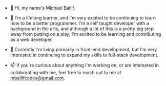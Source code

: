 - 👋 Hi, my name's Michael Ballif.

- 👀 I'm a lifelong learner, and I'm very excited to be continuing to learn how to be a better programmer.  I'm a self taught developer with a background in the arts, and although a lot of this is a pretty big step away from putting on a play, I'm excited to be learning and contributing as a web developer.
 
- 🌱 Currently I'm living primarily in front-end development, but I'm very interested in continuing to expand my skills to full-stack development.

- 📫 If you're curious about anything I'm working on, or are interested in collaborating with me, feel free to reach out to me at mballifcodes@gmail.com.
